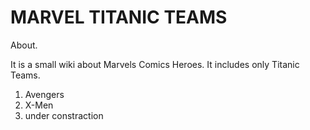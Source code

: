 # MARVEL TITANIC TEAMS

About.

It is a small wiki about Marvels Comics Heroes. It includes only Titanic Teams.

1. Avengers
2. X-Men
3. under constraction


